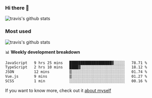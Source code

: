 ### Hi there 👋

<!--
**HondryTravis/HondryTravis** is a ✨ _special_ ✨ repository because its `README.md` (this file) appears on your GitHub profile.

Here are some ideas to get you started:

- 🔭 I’m currently working on ...
- 🌱 I’m currently learning ...
- 👯 I’m looking to collaborate on ...
- 🤔 I’m looking for help with ...
- 💬 Ask me about ...
- 📫 How to reach me: ...
- 😄 Pronouns: ...
- ⚡ Fun fact: ...
-->

![travis's github stats](https://github-readme-stats.vercel.app/api?username=HondryTravis&hide=stars)
### Most used
![travis's github stats](https://github-readme-stats.anuraghazra1.vercel.app/api/top-langs/?username=HondryTravis&layout=compact&hide_title=true)

📊 **Weekly development breakdown**

<!--START_SECTION:waka-->

```txt
JavaScript   9 hrs 25 mins   ███████████████████▓░░░░░   78.71 %
TypeScript   2 hrs 10 mins   ████▓░░░░░░░░░░░░░░░░░░░░   18.12 %
JSON         12 mins         ▒░░░░░░░░░░░░░░░░░░░░░░░░   01.74 %
Vue.js       9 mins          ▒░░░░░░░░░░░░░░░░░░░░░░░░   01.27 %
SCSS         1 min           ░░░░░░░░░░░░░░░░░░░░░░░░░   00.16 %
```

<!--END_SECTION:waka-->

If you want to know more, check out it [about myself](https://hondrytravis.github.io/)
